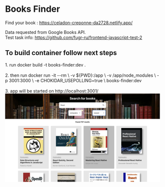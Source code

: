 <h1>Books Finder</h1>

Find your book : https://celadon-creponne-da2728.netlify.app/

Data requested from Google Books API.
</br>
Test task info: https://github.com/fugr-ru/frontend-javascript-test-2
</br>

<h2>To build container follow next steps</h2>
1. run docker build -t books-finder:dev .
</br>
</br>
2. then run docker run -it --rm \
-v ${PWD}:/app \
-v /app/node_modules \
-p 3001:3000 \
-e CHOKIDAR_USEPOLLING=true \
books-finder:dev
</br>
</br>
3. app will be started on http://localhost:3001/


<img src="./book-finder.png"  alt="page screen">
